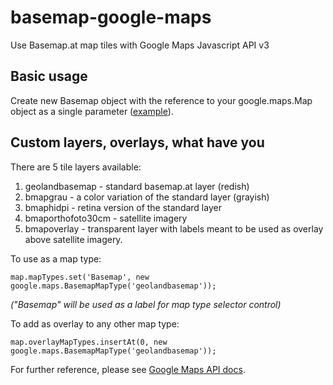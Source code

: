 # basemap-google-maps
Use Basemap.at map tiles with Google Maps Javascript API v3

## Basic usage

Create new Basemap object with the reference to your google.maps.Map object as a single parameter 
([example](http://jsfiddle.net/gh/get/library/pure/rcknr/basemap-google-maps/tree/master/demo/)).

## Custom layers, overlays, what have you

There are 5 tile layers available:

1. geolandbasemap - standard basemap.at layer (redish)
2. bmapgrau - a color variation of the standard layer (grayish)
3. bmaphidpi - retina version of the standard layer
4. bmaporthofoto30cm - satellite imagery
5. bmapoverlay - transparent layer with labels meant to be used as overlay above satellite imagery.

To use as a map type:

```
map.mapTypes.set('Basemap', new google.maps.BasemapMapType('geolandbasemap'));
```
_("Basemap" will be used as a label for map type selector control)_

To add as overlay to any other map type:
```
map.overlayMapTypes.insertAt(0, new google.maps.BasemapMapType('geolandbasemap'));
```

For further reference, please see [Google Maps API docs](https://developers.google.com/maps/documentation/javascript/maptypes).
